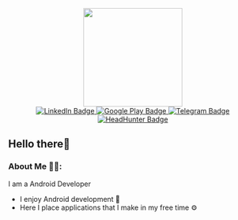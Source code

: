 <div id="header" align="center">
  <img src="https://media.giphy.com/media/dbtDDSvWErdf2/giphy.gif" width="200"/>

<div id="badges">
  <a href="https://www.linkedin.com/in/fedor-tyurin-699952238/">
    <img src="https://img.shields.io/badge/LinkedIn-blue?style=for-the-badge&logo=linkedin&logoColor=white" alt="LinkedIn Badge"/>
  </a>
  <a href="https://play.google.com/store/apps/developer?id=Fedor+Tyurin">
    <img src="https://img.shields.io/badge/Google%20Play-success?style=for-the-badge&logo=google%20play&logoColor=white" alt="Google Play Badge"/>
  </a>
  <a href="https://t.me/tyurinx">
    <img src="https://img.shields.io/badge/Telegram-blue?logo=telegram&logoColor=white&style=for-the-badge" alt="Telegram Badge"/>
  </a>
  <a href="https://hh.ru/resume/a23343cfff0909a5130039ed1f5a796c64776a">
    <img src="https://img.shields.io/badge/HeadHunter-red?logo=headhunter&logoColor=red&style=for-the-badge" alt="HeadHunter Badge"/>
  </a>
</div>
</div>

## Hello there👋




### About Me 🧑‍💻:
I am a Android Developer

- I enjoy Android development 🙌
- Here I place applications that I make in my free time ⚙️
